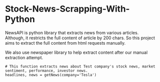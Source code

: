 # Stock-News-Scrapping-With-Python

NewsAPI is python library that extracts news from various articles. Although, it restricts the full content of article by 200 chars. So this project aims to extract the full content from html requests manually.  

We also use newspaper library to help extract content after our manual extraction attempt. 


```
# This function extracts news about Test company's stock news, market sentiment, performance, investor news. 
headlines, news = getNews(company='Tesla')
```
